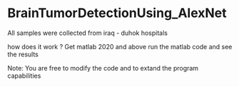 # BrainTumorDetectionUsing_AlexNet
All samples were collected from iraq - duhok hospitals

how does it work ?
Get matlab 2020 and above 
run the matlab code and see the results

Note: You are free to modify the code and to extand the program capabilities
